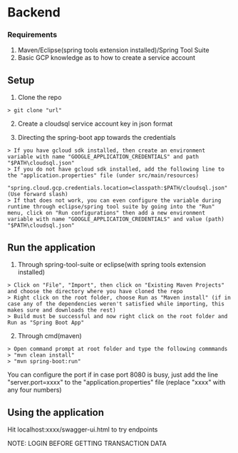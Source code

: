 # Backend


### Requirements
1. Maven/Eclipse(spring tools extension installed)/Spring Tool Suite
2. Basic GCP knowledge as to how to create a service account

## Setup

1. Clone the repo

```
> git clone "url"
```
2. Create a cloudsql service account key in json format


3. Directing the spring-boot app towards the credentials

```
> If you have gcloud sdk installed, then create an environment variable with name "GOOGLE_APPLICATION_CREDENTIALS" and path "$PATH\cloudsql.json"
> If you do not have gcloud sdk installed, add the following line to the "application.properties" file (under src/main/resources)
   "spring.cloud.gcp.credentials.location=classpath:$PATH/cloudsql.json" (Use forward slash)
> If that does not work, you can even configure the variable during runtime through eclipse/spring tool suite by going into the "Run" menu, click on "Run configurations" then add a new environment variable with name "GOOGLE_APPLICATION_CREDENTIALS" and value (path) "$PATH\cloudsql.json"

```

## Run the application
1. Through spring-tool-suite or eclipse(with spring tools extension installed)

```
> Click on "File", "Import", then click on "Existing Maven Projects" and choose the directory where you have cloned the repo
> Right click on the root folder, choose Run as "Maven install" (if in case any of the dependencies weren't satisfied while importing, this makes sure and downloads the rest)
> Build must be successful and now right click on the root folder and Run as "Spring Boot App"
```

2. Through cmd(maven)

```
> Open command prompt at root folder and type the following commmands
> "mvn clean install"
> "mvn spring-boot:run"
```
You can configure the port if in case port 8080 is busy, just add the line "server.port=xxxx" to the "application.properties" file (replace "xxxx" with any four numbers)

## Using the application
Hit localhost:xxxx/swagger-ui.html to try endpoints

NOTE: LOGIN BEFORE GETTING TRANSACTION DATA